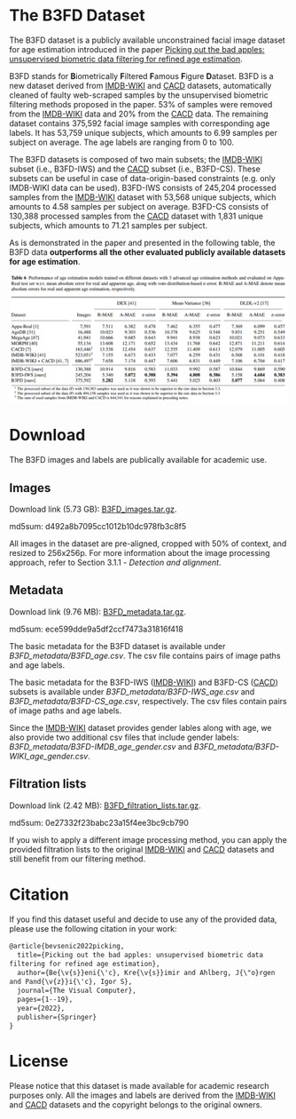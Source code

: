 # The B3FD Dataset
The B3FD dataset is a publicly available unconstrained facial image dataset for age estimation introduced in the paper [Picking out the bad apples: unsupervised biometric data filtering for
refined age estimation](https://rdcu.be/cECBE).

B3FD stands for **B**iometrically **F**iltered **F**amous **F**igure **D**ataset. B3FD is a new dataset derived from [IMDB-WIKI](https://data.vision.ee.ethz.ch/cvl/rrothe/imdb-wiki/) and [CACD](https://bcsiriuschen.github.io/CARC/) datasets, automatically cleaned of faulty web-scraped samples by the unsupervised biometric filtering methods proposed in the paper. 53% of samples were removed from the [IMDB-WIKI](https://data.vision.ee.ethz.ch/cvl/rrothe/imdb-wiki/) data and 20% from the [CACD](https://bcsiriuschen.github.io/CARC/) data. The remaining dataset contains 375,592 facial image samples with corresponding age labels. It has 53,759 unique subjects, which amounts to 6.99 samples per subject on average. The age labels are ranging from 0 to 100. 

The B3FD datasets is composed of two main subsets; the [IMDB-WIKI](https://data.vision.ee.ethz.ch/cvl/rrothe/imdb-wiki/) subset (i.e., B3FD-IWS) and the [CACD](https://bcsiriuschen.github.io/CARC/) subset (i.e., B3FD-CS). These subsets can be useful in case of data-origin-based constraints (e.g. only IMDB-WIKI data can be used). B3FD-IWS consists of 245,204 processed samples from the [IMDB-WIKI](https://data.vision.ee.ethz.ch/cvl/rrothe/imdb-wiki/) dataset with 53,568 unique subjects, which amounts to 4.58 samples per subject on average. B3FD-CS consists of 130,388 processed samples from the [CACD](https://bcsiriuschen.github.io/CARC/) dataset with 1,831 unique subjects, which amounts to 71.21 samples per subject. 

As is demonstrated in the paper and presented in the following table, the B3FD data **outperforms all the other evaluated publicly available datasets for age estimation**. 

![plot](./images/table.png)

# Download
The B3FD images and labels are publically available for academic use.

## Images
Download link (5.73 GB): [B3FD_images.tar.gz](https://ferhr-my.sharepoint.com/:u:/g/personal/kbr122017_fer_hr/EU4lr6xf_ZhBi9vN_i8h_XEB8aB1rCMGyZFGHAN55UHKIg?e=ahc9il).

md5sum: d492a8b7095cc1012b10dc978fb3c8f5

All images in the dataset are pre-aligned, cropped with 50% of context, and resized to 256x256p. For more information about the image processing approach, refer to Section 3.1.1 - _Detection and alignment_.  

## Metadata
Download link (9.76 MB): [B3FD_metadata.tar.gz](https://ferhr-my.sharepoint.com/:u:/g/personal/kbr122017_fer_hr/EcKiZtbTTb5Ep-fN32wCx4oBT8aQlsWhinBPfRhoZ9cGhQ?e=TukFyj).

md5sum: ece599dde9a5df2ccf7473a31816f418

The basic metadata for the B3FD dataset is available under _B3FD_metadata/B3FD_age.csv_. The csv file contains pairs of image paths and age labels.

The basic metadata for the B3FD-IWS ([IMDB-WIKI](https://data.vision.ee.ethz.ch/cvl/rrothe/imdb-wiki/)) and B3FD-CS ([CACD](https://bcsiriuschen.github.io/CARC/)) subsets is available under _B3FD_metadata/B3FD-IWS_age.csv_ and _B3FD_metadata/B3FD-CS_age.csv_, respectively. The csv files contain pairs of image paths and age labels.

Since the [IMDB-WIKI](https://data.vision.ee.ethz.ch/cvl/rrothe/imdb-wiki/) dataset provides gender lables along with age, we also provide two additional csv files that include gender labels: _B3FD_metadata/B3FD-IMDB_age_gender.csv_ and _B3FD_metadata/B3FD-WIKI_age_gender.csv_.

## Filtration lists
Download link (2.42 MB): [B3FD_filtration_lists.tar.gz](https://ferhr-my.sharepoint.com/:u:/g/personal/kbr122017_fer_hr/EZfv3QcfwlFKjaESDBsMpbUB6uUWXS_15paxBh44nk8gmA?e=xqXy9p).

md5sum: 0e27332f23babc23a15f4ee3bc9cb790

If you wish to apply a different image processing method, you can apply the provided filtration lists to the original [IMDB-WIKI](https://data.vision.ee.ethz.ch/cvl/rrothe/imdb-wiki/) and [CACD](https://bcsiriuschen.github.io/CARC/) datasets and still benefit from our filtering method. 

# Citation
If you find this dataset useful and decide to use any of the provided data, please use the following citation in your work:
```
@article{bevsenic2022picking,
  title={Picking out the bad apples: unsupervised biometric data filtering for refined age estimation},
  author={Be{\v{s}}eni{\'c}, Kre{\v{s}}imir and Ahlberg, J{\"o}rgen and Pand{\v{z}}i{\'c}, Igor S},
  journal={The Visual Computer},
  pages={1--19},
  year={2022},
  publisher={Springer}
}
```

# License
Please notice that this dataset is made available for academic research purposes only. All the images and labels are derived from the [IMDB-WIKI](https://data.vision.ee.ethz.ch/cvl/rrothe/imdb-wiki/) and [CACD](https://bcsiriuschen.github.io/CARC/) datasets and the copyright belongs to the original owners.
